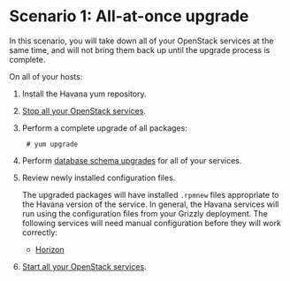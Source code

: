 # Scenario 1: All-at-once upgrade

In this scenario, you will take down all of your OpenStack
services at the same time, and will not bring them back up until the
upgrade process is complete.

On all of your hosts:

1. Install the Havana yum repository.

1. [Stop all your OpenStack services][stop].

1. Perform a complete upgrade of all packages:

        # yum upgrade

1. Perform [database schema upgrades][dbsync] for all of your services.

1. Review newly installed configuration files.

     The upgraded packages will have installed `.rpmnew` files
     appropriate to the Havana version of the service.  In general,
     the Havana services will run using the configuration files from
     your Grizzly deployment.  The following services will need manual
     configuration before they will work correctly:

     - [Horizon][]

1. [Start all your OpenStack services][start].

[stop]: service.html#stop
[start]: service.html#start
[dbsync]: database-upgrades.html
[horizon]: upgrade-horizon.html


